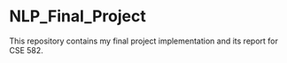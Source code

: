 # NLP_Final_Project
This repository contains my final project implementation and its report for CSE 582. 

